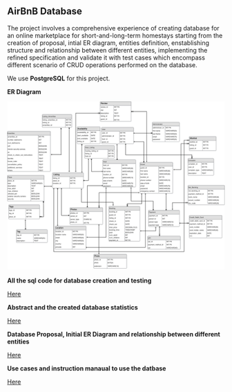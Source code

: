 ## AirBnB Database

The project involves a comprehensive experience of creating database for an online marketplace for short-and-long-term homestays starting from the creation of proposal, intial ER 
diagram, entities definition, enstablishing structure and relationship between different entities, implementing the refined specification and validate it with test cases which 
encompass different scenario of CRUD operations performed on the database.

We use **PostgreSQL** for this project.

**ER Diagram**

  ![ER Diagram](./Final_ER_Diagram.png)

**All the sql code for database creation and testing**

  [Here](./Database_Creation_Test.pdf)

**Abstract and the created database statistics**

  [Here](./ABSTRACT_Database_Stats.pdf)

**Database Proposal, Initial ER Diagram and relationship between different entities**

  [Here](./Database_Proposal_And_Initial_Diagram_Structure.pdf)

**Use cases and instruction manaual to use the datbase**

  [Here](./Use_Case_And_Database_Instruction_Manual.pdf)
